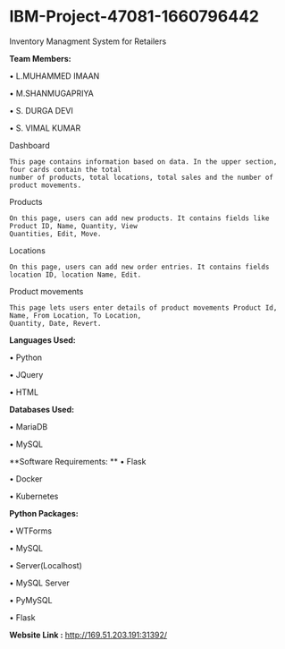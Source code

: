 # IBM-Project-47081-1660796442
Inventory Managment System for Retailers

**Team Members:**

  • L.MUHAMMED IMAAN 

  • M.SHANMUGAPRIYA
           
  • S. DURGA DEVI
           
  • S. VIMAL KUMAR
  
Dashboard

    This page contains information based on data. In the upper section, four cards contain the total 
    number of products, total locations, total sales and the number of product movements.
    
Products

    On this page, users can add new products. It contains fields like Product ID, Name, Quantity, View
    Quantities, Edit, Move.
    
Locations

    On this page, users can add new order entries. It contains fields location ID, location Name, Edit.
    
Product movements

    This page lets users enter details of product movements Product Id, Name, From Location, To Location, 
    Quantity, Date, Revert.
    
**Languages Used:**

   •	Python

   •	JQuery

   •	HTML
   
**Databases Used:**

   •	MariaDB

   •	MySQL 
   
**Software Requirements:
**
   •    Flask
  
   •    Docker
  
   •    Kubernetes
   
**Python Packages:**

   •	WTForms

   •	MySQL

   •	Server(Localhost)

   •	MySQL Server
  
   •  PyMySQL
    
   •  Flask
   
**Website Link :** http://169.51.203.191:31392/
